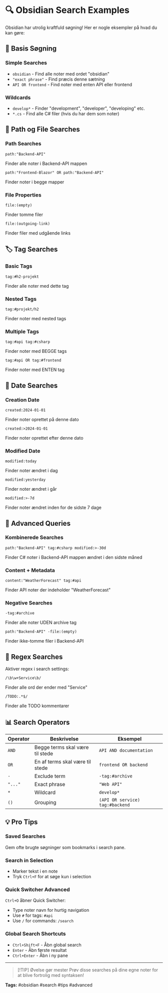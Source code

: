 # 🔍 Obsidian Search Examples

Obsidian har utrolig kraftfuld søgning! Her er nogle eksempler på hvad du kan gøre:

## 🎯 Basis Søgning

### Simple Searches
- `obsidian` - Find alle noter med ordet "obsidian"
- `"exact phrase"` - Find præcis denne sætning
- `API OR frontend` - Find noter med enten API eller frontend

### Wildcards
- `develop*` - Finder "development", "developer", "developing" etc.
- `*.cs` - Find alle C# filer (hvis du har dem som noter)

## 📁 Path og File Searches

### Path Searches
```
path:"Backend-API"
```
Finder alle noter i Backend-API mappen

```
path:"Frontend-Blazor" OR path:"Backend-API"
```
Finder noter i begge mapper

### File Properties
```
file:(empty)
```
Finder tomme filer

```
file:(outgoing-link)
```
Finder filer med udgående links

## 🏷️ Tag Searches

### Basic Tags
```
tag:#h2-projekt
```
Finder alle noter med dette tag

### Nested Tags
```
tag:#projekt/h2
```
Finder noter med nested tags

### Multiple Tags
```
tag:#api tag:#csharp
```
Finder noter med BEGGE tags

```
tag:#api OR tag:#frontend
```
Finder noter med ENTEN tag

## 📅 Date Searches

### Creation Date
```
created:2024-01-01
```
Finder noter oprettet på denne dato

```
created:>2024-01-01
```
Finder noter oprettet efter denne dato

### Modified Date
```
modified:today
```
Finder noter ændret i dag

```
modified:yesterday
```
Finder noter ændret i går

```
modified:>-7d
```
Finder noter ændret inden for de sidste 7 dage

## 🎨 Advanced Queries

### Kombinerede Searches
```
path:"Backend-API" tag:#csharp modified:>-30d
```
Finder C# noter i Backend-API mappen ændret i den sidste måned

### Content + Metadata
```
content:"WeatherForecast" tag:#api
```
Finder API noter der indeholder "WeatherForecast"

### Negative Searches
```
-tag:#archive
```
Finder alle noter UDEN archive tag

```
path:"Backend-API" -file:(empty)
```
Finder ikke-tomme filer i Backend-API

## 🔧 Regex Searches

Aktiver regex i search settings:

```
/\b\w+Service\b/
```
Finder alle ord der ender med "Service"

```
/TODO:.*$/
```
Finder alle TODO kommentarer

## 📊 Search Operators

| Operator | Beskrivelse | Eksempel |
|----------|-------------|----------|
| `AND` | Begge terms skal være til stede | `API AND documentation` |
| `OR` | En af terms skal være til stede | `frontend OR backend` |
| `-` | Exclude term | `-tag:#archive` |
| `"..."` | Exact phrase | `"Web API"` |
| `*` | Wildcard | `develop*` |
| `()` | Grouping | `(API OR service) tag:#backend` |

## 💡 Pro Tips

### Saved Searches
Gem ofte brugte søgninger som bookmarks i search pane.

### Search in Selection
- Marker tekst i en note
- Tryk `Ctrl+F` for at søge kun i selection

### Quick Switcher Advanced
`Ctrl+O` åbner Quick Switcher:
- Type noter navn for hurtig navigation
- Use `#` for tags: `#api`
- Use `/` for commands: `/search`

### Global Search Shortcuts
- `Ctrl+Shift+F` - Åbn global search
- `Enter` - Åbn første resultat
- `Ctrl+Enter` - Åbn i ny pane

---

> [!TIP] Øvelse gør mester
> Prøv disse searches på dine egne noter for at blive fortrolig med syntaksen!

**Tags:** #obsidian #search #tips #advanced
